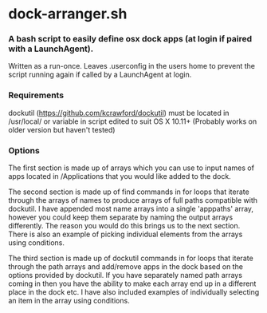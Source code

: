 # dock-arranger.sh
### A bash script to easily define osx dock apps (at login if paired with a LaunchAgent). 

Written as a run-once. Leaves .userconfig in the users home to prevent the script running again if called by a LaunchAgent at login.

### Requirements

dockutil (https://github.com/kcrawford/dockutil) must be located in /usr/local/ or variable in script edited to suit
OS X 10.11+ (Probably works on older version but haven't tested)

### Options

The first section is made up of arrays which you can use to input names of apps located in /Applications that you would like added to the dock.

The second section is made up of find commands in for loops that iterate through the arrays of names to produce arrays of full paths compatible with dockutil.
I have appended most name arrays into a single 'apppaths' array, however you could keep them separate by naming the output arrays differently. The reason you would do this brings us to the next section. There is also an example of picking individual elements from the arrays using conditions.

The third section is made up of dockutil commands in for loops that iterate through the path arrays and add/remove apps in the dock based on the options provided by dockutil. If you have separately named path arrays coming in then you have the ability to make each array end up in a different place in the dock etc. I have also included examples of individually selecting an item in the array using conditions.

